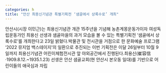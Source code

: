 ```yaml
---
categories: h
title: "안산 최용신기념관 특별기획전 ‘샘골에서 상록수로’ 개최"
---
```

안산시(시장 이민근)는 최용신기념관 개관 15주년을 기념해 농촌계몽운동가이자 여성독립운동가인 최용신 선생과 샘골마을의 과거 모습을 볼 수 있는 특별기획전 ‘샘골에서 상록수로’를 개최한다고 23일 밝혔다.박물관 및 전시관을 거점으로 한 문화예술 프로그램 ‘2022 뮤지엄 백스테이지’의 일환으로 추진되는 이번 기획전은 이달 26일부터 10월 9일까지 최용신기념관 어린이체험전시관 앞 야외공간에서 진행된다.최용신(崔容信·1909.8.12.~1935.1.23) 선생은 안산 샘골교회(현 안산시 본오동 일대)를 기반으로 어린이들의 애국심과 자립